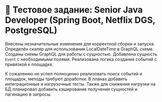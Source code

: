 # 📌 Тестовое задание: Senior Java Developer (Spring Boot, Netflix DGS, PostgreSQL)

Внесены незначительные изменения для корректной сборки и запуска.
Определён скаляр для использования LocalDateTime в GraphQL схеме.
Созданы схемы GraphQL для работы с сущностью.
Добавлена сущность `Event` с необходимыми полями.
Реализована логика создания событий с привязкой к площадке.

К сожалению не успел полноценно реализовать поиск событий и площадок, методы требуют доработки.
В планах добавить интеграционные и нагрузочные тесты.
Также для снижения нагрузки на БД планировал добавить кэширование получения сущностей и пагинацию в запросы.
